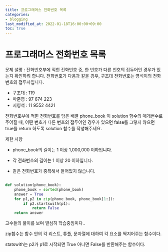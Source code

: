 ```yaml
---
title: 프로그래머스 전화번호 목록
categories:
- blogging
last_modified_at: 2022-01-18T16:00:00+09:00
toc: true
---
```


# 프로그래머스 전화번호 목록

문제 설명 : 전화번호부에 적힌 전화번호 중, 한 번호가 다른 번호의 접두어인 경우가 있는지 확인하려 합니다.
전화번호가 다음과 같을 경우, 구조대 전화번호는 영석이의 전화번호의 접두사입니다.

- 구조대 : 119
- 박준영 : 97 674 223
- 지영석 : 11 9552 4421


전화번호부에 적힌 전화번호를 담은 배열 phone_book 이 solution 함수의 매개변수로 주어질 때, 어떤 번호가 다른 번호의 접두어인 경우가 있으면 false를 그렇지 않으면 true를 return 하도록 solution 함수를 작성해주세요.

제한 사항

- phone_book의 길이는 1 이상 1,000,000 이하입니다.


- 각 전화번호의 길이는 1 이상 20 이하입니다.


- 같은 전화번호가 중복해서 들어있지 않습니다.


```python

def solution(phone_book):
    phone_book = sorted(phone_book)
    answer = True
    for p1,p2 in zip(phone_book, phone_book[1:]):
        if p2.startswith(p1):
            return False
    return answer

```

고수들의 풀이를 보며 열심히 학습중임미다..



zip함수는 함수 안의 각 리스트, 튜플, 문자열에 대하여 각 요소를 짝지어주는 함수이다.



statswith는 p2가 p1로 시작되면 True 아니면 False를 반환해주는 함수이다.